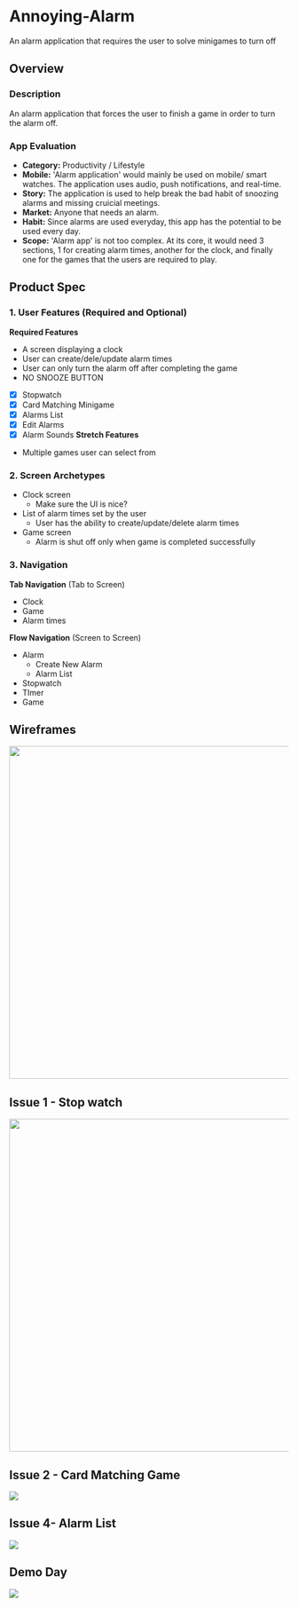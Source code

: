 # Annoying-Alarm
An alarm application that requires the user to solve minigames to turn off

## Overview

### Description
An alarm application that forces the user to finish a game in order to turn the alarm off.

### App Evaluation
- **Category:** Productivity / Lifestyle
- **Mobile:** 'Alarm application' would mainly be used on mobile/ smart watches. The application uses audio, push notifications, and real-time.
- **Story:** The application is used to help break the bad habit of snoozing alarms and missing cruicial meetings.
- **Market:** Anyone that needs an alarm.
- **Habit:** Since alarms are used everyday, this app has the potential to be used every day.
- **Scope:** 'Alarm app' is not too complex. At its core, it would need 3 sections, 1 for creating alarm times, another for the clock, and finally one for the games that the users are required to play.

## Product Spec

### 1. User Features (Required and Optional)

**Required Features**

* A screen displaying a clock
* User can create/dele/update alarm times
* User can only turn the alarm off after completing the game
* NO SNOOZE BUTTON

- [x] Stopwatch
- [x] Card Matching Minigame
- [x] Alarms List
- [x] Edit Alarms
- [x] Alarm Sounds
**Stretch Features**

* Multiple games user can select from

### 2. Screen Archetypes

- Clock screen
  - Make sure the UI is nice? 
- List of alarm times set by the user
  - User has the ability to create/update/delete alarm times
- Game screen
  - Alarm is shut off only when game is completed successfully

### 3. Navigation

**Tab Navigation** (Tab to Screen)

* Clock
* Game
* Alarm times

**Flow Navigation** (Screen to Screen)

- Alarm
  - Create New Alarm
  - Alarm List
- Stopwatch
- TImer
- Game

## Wireframes
<img src="https://i.imgur.com/NfT2h78.png" width=600>

## Issue 1 - Stop watch 
<img src="http://g.recordit.co/SVZs34PQ6O.gif" width=600>

## Issue 2 - Card Matching Game
<img src = "https://i.imgur.com/g55eAkN.gif">

## Issue 4- Alarm List
<img src="https://cdn.discordapp.com/attachments/1033437636616003649/1038247172975640616/Alarm_4.gif">

## Demo Day
<img src="https://submissions.us-east-1.linodeobjects.com/and102/lRDyDaV-.gif">

